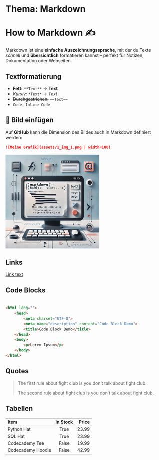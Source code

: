 # Thema: Markdown

# How to Markdown ✍️

Markdown ist eine **einfache Auszeichnungssprache**, mit der du Texte _schnell_ und **übersichtlich** formatieren kannst – perfekt für Notizen, Dokumentation oder Webseiten.

## Textformatierung

- **Fett:** `**Text**` → **Text**  
- *Kursiv:* `*Text*` → *Text*  
- ~~Durchgestrichen:~~ `~~Text~~`  
- `Code:` `Inline-Code`

## 📸 Bild einfügen

Auf **GitHub** kann die Dimension des Bildes auch in Markdown definiert werden:
```md
![Meine Grafik](assets/1_img_1.png | width=100)
```

![Meine Grafik](assets/1_img_1.png)

## Links

[Link text](https://website-name.com)

## Code Blocks

```html

<html lang="">
    <head>
        <meta charset="UTF-8">
        <meta name="description" content="Code Block Demo">
        <title>Code Block Demo</title>
    </head>
    <body>
        <p>Lorem Ipsum</p>
    </body>
</html>
```

## Quotes

> The first rule about fight club is you don’t talk about fight club.
>
> The second rule about fight club is you don’t talk about fight club.

## Tabellen

| Item              | In Stock | Price |
| :---------------- | :------: | ----: |
| Python Hat        |   True   | 23.99 |
| SQL Hat           |   True   | 23.99 |
| Codecademy Tee    |  False   | 19.99 |
| Codecademy Hoodie |  False   | 42.99 |
